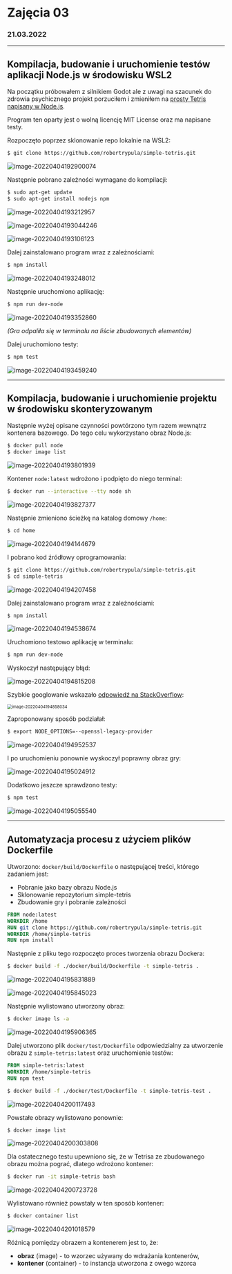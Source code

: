 # Zajęcia 03
### 21.03.2022
---

## Kompilacja, budowanie i uruchomienie testów aplikacji Node.js w środowisku WSL2

Na początku próbowałem z silnikiem Godot ale z uwagi na szacunek do zdrowia psychicznego projekt porzuciłem i zmieniłem na [prosty Tetris napisany w Node.js](https://github.com/ernespn/nodejs-calculator).

Program ten oparty jest o wolną licencję MIT License oraz ma napisane testy.

Rozpoczęto poprzez sklonowanie repo lokalnie na WSL2:

```bash
$ git clone https://github.com/robertrypula/simple-tetris.git
```

![image-20220404192900074](Sprawozdanie.assets/image-20220404192900074.png)

Następnie pobrano zależności wymagane do kompilacji:

```bash
$ sudo apt-get update
$ sudo apt-get install nodejs npm
```
![image-20220404193212957](Sprawozdanie.assets/image-20220404193212957.png)

![image-20220404193044246](Sprawozdanie.assets/image-20220404193044246.png)

![image-20220404193106123](Sprawozdanie.assets/image-20220404193106123.png)

Dalej zainstalowano program wraz z zależnościami:

```bash
$ npm install
```


![image-20220404193248012](Sprawozdanie.assets/image-20220404193248012.png)

Następnie uruchomiono aplikację:

```bash
$ npm run dev-node
```

![image-20220404193352860](Sprawozdanie.assets/image-20220404193352860.png)

*(Gra odpaliła się w terminalu na liście zbudowanych elementów)*

Dalej uruchomiono testy:

```bash
$ npm test
```

![image-20220404193459240](Sprawozdanie.assets/image-20220404193459240.png)



---

## Kompilacja, budowanie i uruchomienie projektu w środowisku skonteryzowanym

Następnie wyżej opisane czynności powtórzono tym razem wewnątrz kontenera bazowego. Do tego celu wykorzystano obraz Node.js:

```bash
$ docker pull node
$ docker image list
```

![image-20220404193801939](Sprawozdanie.assets/image-20220404193801939.png)

Kontener `node:latest` wdrożono i podpięto do niego terminal:

```bash
$ docker run --interactive --tty node sh
```

![image-20220404193827377](Sprawozdanie.assets/image-20220404193827377.png)

Następnie zmieniono ścieżkę na katalog domowy `/home`:

```bash
$ cd home
```

![image-20220404194144679](Sprawozdanie.assets/image-20220404194144679.png)

I pobrano kod źródłowy oprogramowania:

```bash
$ git clone https://github.com/robertrypula/simple-tetris.git
$ cd simple-tetris
```

![image-20220404194207458](Sprawozdanie.assets/image-20220404194207458.png)

Dalej zainstalowano program wraz z zależnościami:

```bash
$ npm install
```

 ![image-20220404194538674](Sprawozdanie.assets/image-20220404194538674.png)

Uruchomiono testowo aplikację w terminalu:

```bash
$ npm run dev-node
```

Wyskoczył następujący błąd:

![image-20220404194815208](Sprawozdanie.assets/image-20220404194815208.png)

Szybkie googlowanie wskazało [odpowiedź na StackOverflow](https://stackoverflow.com/questions/69692842/error-message-error0308010cdigital-envelope-routinesunsupported):

<img src="Sprawozdanie.assets/image-20220404194858034.png" alt="image-20220404194858034" style="zoom:67%;" />

Zaproponowany sposób podziałał:

```bash
$ export NODE_OPTIONS=--openssl-legacy-provider
```

![image-20220404194952537](Sprawozdanie.assets/image-20220404194952537.png)

I po uruchomieniu ponownie wyskoczył poprawny obraz gry:

![image-20220404195024912](Sprawozdanie.assets/image-20220404195024912.png)

Dodatkowo jeszcze sprawdzono testy:

```bash
$ npm test
```

![image-20220404195055540](Sprawozdanie.assets/image-20220404195055540.png)



---

## Automatyzacja procesu z użyciem plików Dockerfile

Utworzono: `docker/build/Dockerfile` o następującej treści, którego zadaniem jest:

* Pobranie jako bazy obrazu Node.js
* Sklonowanie repozytorium simple-tetris
* Zbudowanie gry i pobranie zależności 

```dockerfile
FROM node:latest
WORKDIR /home 
RUN git clone https://github.com/robertrypula/simple-tetris.git
WORKDIR /home/simple-tetris
RUN npm install
```

Następnie z pliku tego rozpoczęto proces tworzenia obrazu Dockera:

```bash
$ docker build -f ./docker/build/Dockerfile -t simple-tetris .
```

![image-20220404195831889](Sprawozdanie.assets/image-20220404195831889.png)

![image-20220404195845023](Sprawozdanie.assets/image-20220404195845023.png)

Następnie wylistowano utworzony obraz:

```bash
$ docker image ls -a
```

![image-20220404195906365](Sprawozdanie.assets/image-20220404195906365.png)

Dalej utworzono plik `docker/test/Dockerfile` odpowiedzialny za utworzenie obrazu z `simple-tetris:latest` oraz uruchomienie testów:

```dockerfile
FROM simple-tetris:latest
WORKDIR /home/simple-tetris
RUN npm test
```

```bash
$ docker build -f ./docker/test/Dockerfile -t simple-tetris-test .
```

![image-20220404200117493](Sprawozdanie.assets/image-20220404200117493.png)

Powstałe obrazy wylistowano ponownie:

``` bash
$ docker image list
```

![image-20220404200303808](Sprawozdanie.assets/image-20220404200303808.png)

Dla ostatecznego testu upewniono się, że w Tetrisa ze zbudowanego obrazu można pograć, dlatego wdrożono kontener:

```bash
$ docker run -it simple-tetris bash
```

![image-20220404200723728](Sprawozdanie.assets/image-20220404200723728.png)

Wylistowano również powstały w ten sposób kontener:

```bash
$ docker container list
```

![image-20220404201018579](Sprawozdanie.assets/image-20220404201018579.png)



Różnicą pomiędzy obrazem a kontenerem jest to, że:

* **obraz** (image) - to wzorzec używany do wdrażania kontenerów,
* **kontener** (container) - to instancja utworzona z owego wzorca
